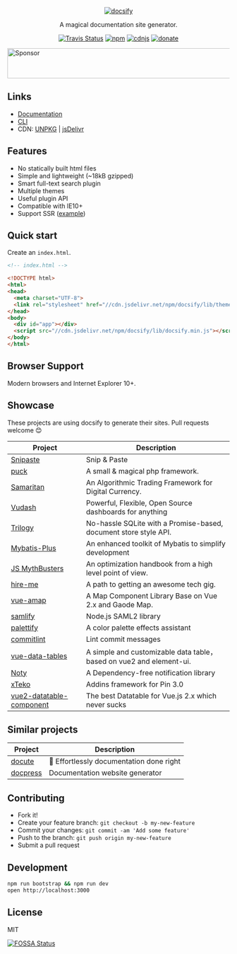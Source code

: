 <p align="center">
  <a href="https://docsify.js.org">
    <img alt="docsify" src="./media/docsify.png">
  </a>
</p>

<p align="center">
  A magical documentation site generator.
</p>

<p align="center">
  <a href="https://travis-ci.org/QingWei-Li/docsify"><img alt="Travis Status" src="https://img.shields.io/travis/QingWei-Li/docsify/master.svg?style=flat-square"></a>
  <a href="https://www.npmjs.com/package/docsify"><img alt="npm" src="https://img.shields.io/npm/v/docsify.svg?style=flat-square"></a>
  <a href="https://cdnjs.com/libraries/docsify"><img alt="cdnjs" src="https://img.shields.io/cdnjs/v/docsify.svg?style=flat-square"></a>
  <a href="https://github.com/QingWei-Li/donate"><img alt="donate" src="https://img.shields.io/badge/%24-donate-ff69b4.svg?style=flat-square"></a>
</p>


<a target='_blank' rel='nofollow' href='https://app.codesponsor.io/link/YdWAqnN2kHQmLtFQhEddaaPT/QingWei-Li/docsify'>  <img alt='Sponsor' width='888' height='68' src='https://app.codesponsor.io/embed/YdWAqnN2kHQmLtFQhEddaaPT/QingWei-Li/docsify.svg' /></a>


## Links

- [Documentation](https://docsify.js.org)
- [CLI](https://github.com/QingWei-Li/docsify-cli)
- CDN: [UNPKG](https://unpkg.com/docsify/) | [jsDelivr](https://cdn.jsdelivr.net/npm/docsify/)

## Features

- No statically built html files
- Simple and lightweight (~18kB gzipped)
- Smart full-text search plugin
- Multiple themes
- Useful plugin API
- Compatible with IE10+
- Support SSR ([example](https://github.com/QingWei-Li/docsify-ssr-demo))

## Quick start

Create an `index.html`.

```html
<!-- index.html -->

<!DOCTYPE html>
<html>
<head>
  <meta charset="UTF-8">
  <link rel="stylesheet" href="//cdn.jsdelivr.net/npm/docsify/lib/themes/vue.css">
</head>
<body>
  <div id="app"></div>
  <script src="//cdn.jsdelivr.net/npm/docsify/lib/docsify.min.js"></script>
</body>
</html>
```

## Browser Support

Modern browsers and Internet Explorer 10+.

## Showcase

These projects are using docsify to generate their sites. Pull requests welcome :blush:

| Project | Description |
|---|---|
| [Snipaste](https://docs.snipaste.com/) | Snip & Paste |
| [puck](https://puck.zz173.com/) | A small & magical php framework. |
| [Samaritan](http://samaritan.stockdb.org) | An Algorithmic Trading Framework for Digital Currency. |
| [Vudash](http://vudash.github.io/vudash/) | Powerful, Flexible, Open Source dashboards for anything |
| [Trilogy](http://trilogy.js.org) | No-hassle SQLite with a Promise-based, document store style API. |
| [Mybatis-Plus](http://mp.baomidou.com/) | An enhanced toolkit of Mybatis to simplify development |
| [JS MythBusters](https://mythbusters.js.org) | An optimization handbook from a high level point of view. |
| [hire-me](https://fvcproductions.github.io/hire-me) | A path to getting an awesome tech gig. |
| [vue-amap](https://elemefe.github.io/vue-amap/) | A Map Component Library Base on Vue 2.x and Gaode Map. |
| [samlify](https://samlify.js.org) | Node.js SAML2 library |
| [palettify](https://dobromir-hristov.github.io/palettify/) | A color palette effects assistant |
| [commitlint](https://marionebl.github.io/commitlint/) | Lint commit messages |
| [vue-data-tables](https://github.com/njleonzhang/vue-data-tables/) | A simple and customizable data table，based on vue2 and element-ui. |
| [Noty](http://ned.im/noty/) | A Dependency-free notification library |
| [xTeko](https://docs.xteko.com/) | Addins framework for Pin 3.0 |
| [vue2-datatable-component](https://github.com/OneWayTech/vue2-datatable) | The best Datatable for Vue.js 2.x which never sucks |

## Similar projects

| Project | Description |
|---|---|
| [docute](https://github.com/egoist/docute) | 📜 Effortlessly documentation done right |
| [docpress](https://github.com/docpress/docpress) | Documentation website generator |

## Contributing

- Fork it!
- Create your feature branch: `git checkout -b my-new-feature`
- Commit your changes: `git commit -am 'Add some feature'`
- Push to the branch: `git push origin my-new-feature`
- Submit a pull request


## Development

```bash
npm run bootstrap && npm run dev
open http://localhost:3000
```

## License

MIT

[![FOSSA Status](https://app.fossa.io/api/projects/git%2Bhttps%3A%2F%2Fgithub.com%2FQingWei-Li%2Fdocsify.svg?type=large)](https://app.fossa.io/projects/git%2Bhttps%3A%2F%2Fgithub.com%2FQingWei-Li%2Fdocsify?ref=badge_large)

